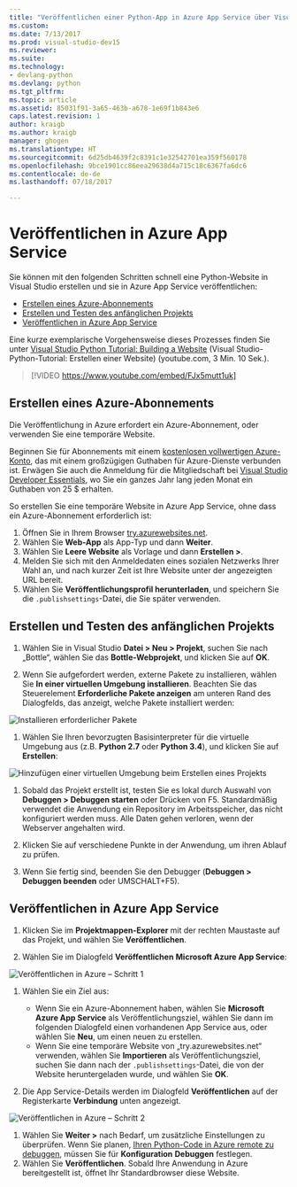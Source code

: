 ```yaml
---
title: "Veröffentlichen einer Python-App in Azure App Service über Visual Studio | Microsoft-Dokumentation"
ms.custom: 
ms.date: 7/13/2017
ms.prod: visual-studio-dev15
ms.reviewer: 
ms.suite: 
ms.technology:
- devlang-python
ms.devlang: python
ms.tgt_pltfrm: 
ms.topic: article
ms.assetid: 85031f91-3a65-463b-a678-1e69f1b843e6
caps.latest.revision: 1
author: kraigb
ms.author: kraigb
manager: ghogen
ms.translationtype: HT
ms.sourcegitcommit: 6d25db4639f2c8391c1e32542701ea359f560178
ms.openlocfilehash: 9bce1901cc86eea29638d4a715c18c6367fa6dc6
ms.contentlocale: de-de
ms.lasthandoff: 07/18/2017

---
```


# <a name="publishing-to-azure-app-service"></a>Veröffentlichen in Azure App Service

Sie können mit den folgenden Schritten schnell eine Python-Website in Visual Studio erstellen und sie in Azure App Service veröffentlichen:

- [Erstellen eines Azure-Abonnements](#create-an-azure-subscription)
- [Erstellen und Testen des anfänglichen Projekts](#create-and-test-the-initial-project)
- [Veröffentlichen in Azure App Service](#publish-to-azure-app-service)

Eine kurze exemplarische Vorgehensweise dieses Prozesses finden Sie unter [Visual Studio Python Tutorial: Building a Website](https://www.youtube.com/watch?v=FJx5mutt1uk&list=PLReL099Y5nRdLgGAdrb_YeTdEnd23s6Ff&index=6) (Visual Studio-Python-Tutorial: Erstellen einer Website) (youtube.com, 3 Min. 10 Sek.). 

> [!VIDEO https://www.youtube.com/embed/FJx5mutt1uk] 

## <a name="create-an-azure-subscription"></a>Erstellen eines Azure-Abonnements

Die Veröffentlichung in Azure erfordert ein Azure-Abonnement, oder verwenden Sie eine temporäre Website.

Beginnen Sie für Abonnements mit einem [kostenlosen vollwertigen Azure-Konto](https://azure.microsoft.com/en-us/free/), das mit einem großzügigen Guthaben für Azure-Dienste verbunden ist. Erwägen Sie auch die Anmeldung für die Mitgliedschaft bei [Visual Studio Developer Essentials](https://azure.microsoft.com/en-us/pricing/member-offers/vs-dev-essentials/), wo Sie ein ganzes Jahr lang jeden Monat ein Guthaben von 25 $ erhalten.

So erstellen Sie eine temporäre Website in Azure App Service, ohne dass ein Azure-Abonnement erforderlich ist:

1. Öffnen Sie in Ihrem Browser [try.azurewebsites.net](https://try.azurewebsites.net).
1. Wählen Sie **Web-App** als App-Typ und dann **Weiter**.
1. Wählen Sie **Leere Website** als Vorlage und dann **Erstellen >**.
1. Melden Sie sich mit den Anmeldedaten eines sozialen Netzwerks Ihrer Wahl an, und nach kurzer Zeit ist Ihre Website unter der angezeigten URL bereit.
1. Wählen Sie **Veröffentlichungsprofil herunterladen**, und speichern Sie die `.publishsettings`-Datei, die Sie später verwenden.

## <a name="create-and-test-the-initial-project"></a>Erstellen und Testen des anfänglichen Projekts

1. Wählen Sie in Visual Studio **Datei > Neu > Projekt**, suchen Sie nach „Bottle“, wählen Sie das **Bottle-Webprojekt**, und klicken Sie auf **OK**.    

1. Wenn Sie aufgefordert werden, externe Pakete zu installieren, wählen Sie **In einer virtuellen Umgebung installieren**. Beachten Sie das Steuerelement **Erforderliche Pakete anzeigen** am unteren Rand des Dialogfelds, das anzeigt, welche Pakete installiert werden:

  ![Installieren erforderlicher Pakete](media/tutorials-common-external-packages.png)

1. Wählen Sie Ihren bevorzugten Basisinterpreter für die virtuelle Umgebung aus (z.B. **Python 2.7** oder **Python 3.4**), und klicken Sie auf **Erstellen**:

  ![Hinzufügen einer virtuellen Umgebung beim Erstellen eines Projekts](media/tutorials-common-add-virtual-environment.png)

1. Sobald das Projekt erstellt ist, testen Sie es lokal durch Auswahl von **Debuggen > Debuggen starten** oder Drücken von F5. Standardmäßig verwendet die Anwendung ein Repository im Arbeitsspeicher, das nicht konfiguriert werden muss. Alle Daten gehen verloren, wenn der Webserver angehalten wird.

1. Klicken Sie auf verschiedene Punkte in der Anwendung, um ihren Ablauf zu prüfen.

1. Wenn Sie fertig sind, beenden Sie den Debugger (**Debuggen > Debuggen beenden** oder UMSCHALT+F5).

## <a name="publish-to-azure-app-service"></a>Veröffentlichen in Azure App Service

1. Klicken Sie im **Projektmappen-Explorer** mit der rechten Maustaste auf das Projekt, und wählen Sie **Veröffentlichen**. 

1. Wählen Sie im Dialogfeld **Veröffentlichen** **Microsoft Azure App Service**:

  ![Veröffentlichen in Azure – Schritt 1](media/tutorials-common-publish-1.png)

1. Wählen Sie ein Ziel aus:

    - Wenn Sie ein Azure-Abonnement haben, wählen Sie **Microsoft Azure App Service** als Veröffentlichungsziel, wählen Sie dann im folgenden Dialogfeld einen vorhandenen App Service aus, oder wählen Sie **Neu**, um einen neuen zu erstellen.
    - Wenn Sie eine temporäre Website von „try.azurewebsites.net“ verwenden, wählen Sie **Importieren** als Veröffentlichungsziel, suchen Sie dann nach der `.publishsettings`-Datei, die von der Website heruntergeladen wurde, und wählen Sie **OK**.

1. Die App Service-Details werden im Dialogfeld **Veröffentlichen** auf der Registerkarte **Verbindung** unten angezeigt.

  ![Veröffentlichen in Azure – Schritt 2](media/tutorials-common-publish-2.png)

1. Wählen Sie **Weiter >** nach Bedarf, um zusätzliche Einstellungen zu überprüfen. Wenn Sie planen, [Ihren Python-Code in Azure remote zu debuggen](debugging-azure-remote.md), müssen Sie für **Konfiguration** **Debuggen** festlegen.
1. Wählen Sie **Veröffentlichen**. Sobald Ihre Anwendung in Azure bereitgestellt ist, öffnet Ihr Standardbrowser diese Website. 
